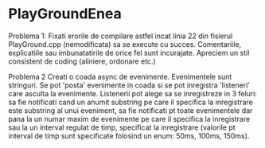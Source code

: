 # PlayGroundEnea

Problema 1: Fixati erorile de compilare astfel incat linia 22 din fisierul PlayGround.cpp (nemodificata) sa se execute cu succes. 
Comentariile, explicatiile sau imbunatatirile de orice fel sunt incurajate. Apreciem un stil consistent de coding (aliniere, ordonare etc.)


Problema 2
Creati o coada async de evenimente. Evenimentele sunt stringuri. Se pot 'posta' evenimente in coada si se pot inregistra 'listeneri' care asculta la evenimente.
Listenerii pot alege sa se inregistreze in 3 feluri: sa fie notificati cand un anumit substring pe care il specifica la inregistrare este
substring al unui eveniment, sa fie notificati pt toate evenimentele dar pana la un numar maxim de evenimente pe care il specifica la 
inregistrare sau la un interval regulat de timp, specificat la inregistrare (valorile pt interval de timp sunt specificate folosind un enum: 50ms, 100ms, 150ms).